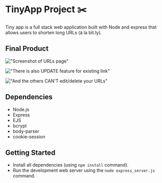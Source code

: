 # TinyApp Project :scissors:

Tiny app is a full stack web application built with Node and express that allows users to shorten long URLs (à la bit.ly).

## Final Product

!["Screenshot of URLs page"](https://github.com/shadeying/TinyApp/blob/master/docs/urls-page.png?raw=true)

!["There is also *UPDATE* feature for existing link"](https://github.com/shadeying/TinyApp/blob/master/docs/url-show.png?raw=true)

!["And the others *CAN'T* edit/delete your URLs"](https://github.com/shadeying/TinyApp/blob/master/docs/url-error.png?raw=true)

## Dependencies

- Node.js
- Express
- EJS
- bcrypt
- body-parser
- cookie-session

## Getting Started

- Install all dependencies (using `npm install` command).
- Run the development web server using the `node express_server.js` command.